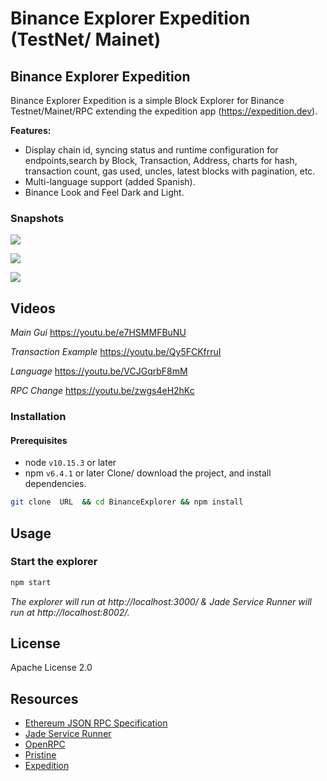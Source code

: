 # Binance Explorer Expedition (TestNet/ Mainet)


<!-- about the project -->
## Binance Explorer Expedition

Binance Explorer Expedition is a simple Block Explorer for Binance Testnet/Mainet/RPC extending the expedition app (https://expedition.dev).



<!--features-->
**Features:**
- Display chain id, syncing status and runtime configuration for endpoints,search by Block, Transaction, Address, charts for hash, transaction count, gas used, uncles, latest blocks with pagination, etc.
- Multi-language support (added Spanish).
- Binance Look and Feel Dark and Light.

### Snapshots

![](https://i.imgur.com/Z4ak8jY.png)

![](https://i.imgur.com/jHVxGoK.png)

![](https://i.imgur.com/GsAcf3G.png)

<!-- videos-->
## Videos



*Main Gui*
https://youtu.be/e7HSMMFBuNU

*Transaction Example*
https://youtu.be/Qy5FCKfrruI

*Language*
https://youtu.be/VCJGqrbF8mM

*RPC Change*
https://youtu.be/zwgs4eH2hKc



### Installation

#### Prerequisites
- node `v10.15.3` or later
- npm `v6.4.1` or later
Clone/ download the project, and install dependencies.
```bash
git clone  URL  && cd BinanceExplorer && npm install
```

<!-- example usage, screen shots, demos -->
## Usage

### Start the explorer
```bash
npm start
```
*The explorer will run at http://localhost:3000/ & Jade Service Runner will run at http://localhost:8002/.*



## License
Apache License 2.0

<!-- references and additional resources  -->
## Resources
- [Ethereum JSON RPC Specification](https://github.com/etclabscore/ethereum-json-rpc-specification)
- [Jade Service Runner](https://github.com/etclabscore/jade-service-runner)
- [OpenRPC](https://open-rpc.org)
- [Pristine](https://github.com/etclabscore/pristine)
- [Expedition](https://github.com/etclabscore/expedition.git)



